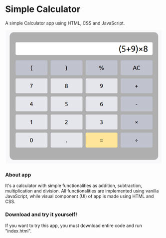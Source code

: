 # Simple Calculator 

A simple Calculator app using HTML, CSS and JavaScript.

<p align="center">
  <img src="https://github.com/arogina/simple-calculator-js/blob/main/img/calculator.png?raw=true" width="500">
</p>

### About app

It's a calculator with simple functionalities as addition, subtraction, multiplication and division. 
All functionalities are implemented using vanilla JavaScript, while visual component (UI) of app is made using HTML and CSS.

### Download and try it yourself!

If you want to try this app, you must download entire code and run "index.html".
